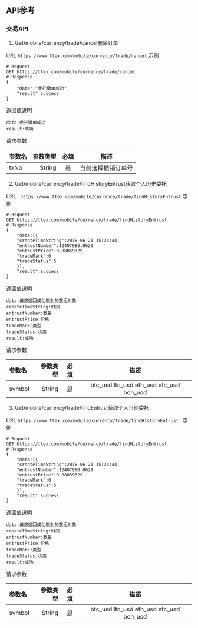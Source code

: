 ## API参考
### 交易API
1. Get/mobile/currency/trade/cancel删除订单

URL ```https://www.ttex.com/mobile/currency/trade/cancel```
示例
```
# Request
GET https://ttex.com/mobile/currency/trade/cancel
# Response
{
	"data":"委托撤单成功",
	"result":success
}
```
返回值说明
```
data:委托撤单成功
result:成功
```
请求参数

|参数名    |     参数类型 |   必填  |  描述 |
| :-------- | --------:| :------: |:------:|
| txNo|  String |  是  | 当前选择撤销订单号|
2. Get/mobile/currency/trade/findHistoryEntrust获取个人历史委托

URL ```  https://www.ttex.com/mobile/currency/trade/findHistoryEntrust ```
示例
```
# Request
GET https://ttex.com/mobile/currency/trade/findHistoryEntrust
# Response
{
	"data:[{
	"createTimeString":2018-06-21 15:23:44
	"entrustNumber":12407980.8629
	"entrustPrice":0.08059329
	"tradeMark":0
	"tradeStatus":5
	}],
	"result":success
}
```
返回值说明
```
data:请求返回成功取到的数组对象
createTimeString:时间
entrustNumber:数量
entrustPrice:价格
tradeMark:类型
tradeStatus:状态
result:成功
```
请求参数

|参数名    |     参数类型 |   必填  |  描述 |
| :-------- | --------:| :------: |:------:|
| symbol|  String |  是  | btc_usd ltc_usd eth_usd etc_usd bch_usd|
3. Get/mobile/currency/trade/findEntrust获取个人当前委托

URL ```https://www.ttex.com/mobile/currency/trade/findHistoryEntrust ```
示例
```
# Request
GET https://ttex.com/mobile/currency/trade/findHistoryEntrust
# Response
{
	"data:[{
	"createTimeString":2018-06-21 15:23:44
	"entrustNumber":12407980.8629
	"entrustPrice":0.08059329
	"tradeMark":0
	"tradeStatus":5
	}],
	"result":success
}
```
返回值说明
```
data:请求返回成功取到的数组对象
createTimeString:时间
entrustNumber:数量
entrustPrice:价格
tradeMark:类型
tradeStatus:状态
result:成功
```
请求参数

|参数名    |     参数类型 |   必填  |  描述 |
| :-------- | --------:| :------: |:------:|
| symbol|  String |  是  | btc_usd ltc_usd eth_usd etc_usd bch_usd|
